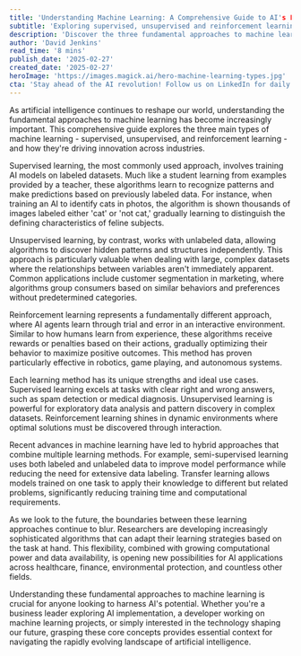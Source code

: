 ```yaml
---
title: 'Understanding Machine Learning: A Comprehensive Guide to AI's Learning Methods'
subtitle: 'Exploring supervised, unsupervised and reinforcement learning approaches'
description: 'Discover the three fundamental approaches to machine learning - supervised, unsupervised, and reinforcement learning - and how they\'re revolutionizing artificial intelligence applications across industries. This comprehensive guide explores each method\'s unique strengths and applications, from image recognition to autonomous systems.'
author: 'David Jenkins'
read_time: '8 mins'
publish_date: '2025-02-27'
created_date: '2025-02-27'
heroImage: 'https://images.magick.ai/hero-machine-learning-types.jpg'
cta: 'Stay ahead of the AI revolution! Follow us on LinkedIn for daily insights into machine learning, artificial intelligence, and the future of technology.'
---
```


As artificial intelligence continues to reshape our world, understanding the fundamental approaches to machine learning has become increasingly important. This comprehensive guide explores the three main types of machine learning - supervised, unsupervised, and reinforcement learning - and how they're driving innovation across industries.

Supervised learning, the most commonly used approach, involves training AI models on labeled datasets. Much like a student learning from examples provided by a teacher, these algorithms learn to recognize patterns and make predictions based on previously labeled data. For instance, when training an AI to identify cats in photos, the algorithm is shown thousands of images labeled either 'cat' or 'not cat,' gradually learning to distinguish the defining characteristics of feline subjects.

Unsupervised learning, by contrast, works with unlabeled data, allowing algorithms to discover hidden patterns and structures independently. This approach is particularly valuable when dealing with large, complex datasets where the relationships between variables aren't immediately apparent. Common applications include customer segmentation in marketing, where algorithms group consumers based on similar behaviors and preferences without predetermined categories.

Reinforcement learning represents a fundamentally different approach, where AI agents learn through trial and error in an interactive environment. Similar to how humans learn from experience, these algorithms receive rewards or penalties based on their actions, gradually optimizing their behavior to maximize positive outcomes. This method has proven particularly effective in robotics, game playing, and autonomous systems.

Each learning method has its unique strengths and ideal use cases. Supervised learning excels at tasks with clear right and wrong answers, such as spam detection or medical diagnosis. Unsupervised learning is powerful for exploratory data analysis and pattern discovery in complex datasets. Reinforcement learning shines in dynamic environments where optimal solutions must be discovered through interaction.

Recent advances in machine learning have led to hybrid approaches that combine multiple learning methods. For example, semi-supervised learning uses both labeled and unlabeled data to improve model performance while reducing the need for extensive data labeling. Transfer learning allows models trained on one task to apply their knowledge to different but related problems, significantly reducing training time and computational requirements.

As we look to the future, the boundaries between these learning approaches continue to blur. Researchers are developing increasingly sophisticated algorithms that can adapt their learning strategies based on the task at hand. This flexibility, combined with growing computational power and data availability, is opening new possibilities for AI applications across healthcare, finance, environmental protection, and countless other fields.

Understanding these fundamental approaches to machine learning is crucial for anyone looking to harness AI's potential. Whether you're a business leader exploring AI implementation, a developer working on machine learning projects, or simply interested in the technology shaping our future, grasping these core concepts provides essential context for navigating the rapidly evolving landscape of artificial intelligence.